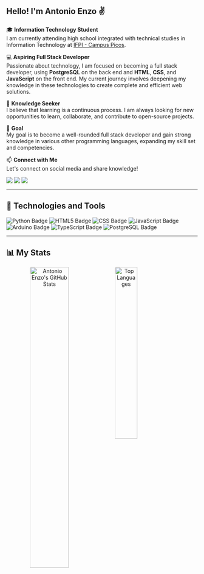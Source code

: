 ## **Hello! I'm Antonio Enzo ✌️**

🎓 **Information Technology Student**  
I am currently attending high school integrated with technical studies in Information Technology at [IFPI - Campus Picos](https://www.ifpi.edu.br).

💻 **Aspiring Full Stack Developer**  
Passionate about technology, I am focused on becoming a full stack developer, using **PostgreSQL** on the back end and **HTML**, **CSS**, and **JavaScript** on the front end. My current journey involves deepening my knowledge in these technologies to create complete and efficient web solutions.

🧠 **Knowledge Seeker**  
I believe that learning is a continuous process. I am always looking for new opportunities to learn, collaborate, and contribute to open-source projects.

🎯 **Goal**  
My goal is to become a well-rounded full stack developer and gain strong knowledge in various other programming languages, expanding my skill set and competencies.

📫 **Connect with Me**  
Let's connect on social media and share knowledge!

<a href="https://instagram.com/antonioenzobz" target="_blank"><img src="https://img.shields.io/badge/-Instagram-%23E4405F?style=for-the-badge&logo=instagram&logoColor=white" target="_blank"></a>
<a href="https://linkedin.com/in/antonioenzobz" target="_blank"><img src="https://img.shields.io/badge/-LinkedIn-%230077B5?style=for-the-badge&logo=linkedin&logoColor=white" target="_blank"></a>
<a href="https://wa.me/89988161102" target="_blank"><img src="https://img.shields.io/badge/-WhatsApp-%25D366?style=for-the-badge&logo=whatsapp&logoColor=white" target="_blank"></a>

---

## 🚀 **Technologies and Tools**

<div> 
  <img src="https://img.shields.io/badge/Python-3776AB?style=for-the-badge&logo=python&logoColor=white" alt="Python Badge"/> 
  <img src="https://img.shields.io/badge/HTML-239120?style=for-the-badge&logo=html5&logoColor=white" alt="HTML5 Badge"/> 
  <img src="https://img.shields.io/badge/CSS-239120?&style=for-the-badge&logo=css3&logoColor=white" alt="CSS Badge"/>
  <img src="https://img.shields.io/badge/JavaScript-323330?style=for-the-badge&logo=javascript&logoColor=F7DF1E" alt="JavaScript Badge"/>
  <img src="https://img.shields.io/badge/Arduino-00979D?style=for-the-badge&logo=arduino&logoColor=white" alt="Arduino Badge"/> 
  <img src="https://img.shields.io/badge/TypeScript-007ACC?style=for-the-badge&logo=typescript&logoColor=white" alt="TypeScript Badge"/>
  <img src="https://img.shields.io/badge/PostgreSQL-336791?style=for-the-badge&logo=postgresql&logoColor=white" alt="PostgreSQL Badge"/>
</div>

---

## 📊 **My Stats**

<div align="center">
  <img alt="Antonio Enzo's GitHub Stats" align="left" width="45%" src="https://github-readme-stats.vercel.app/api?username=antonioenzobz&show_icons=true&theme=gruvbox"/>
  <img alt="Top Languages" align="left" width="34%" src="https://github-readme-stats.vercel.app/api/top-langs/?username=antonioenzobz&layout=compact&langs_count=8&theme=gruvbox"/>
</div>
